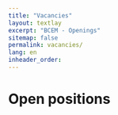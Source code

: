 ```yaml
---
title: "Vacancies"
layout: textlay
excerpt: "BCEM - Openings"
sitemap: false
permalink: vacancies/
lang: en
inheader_order: 
---
```


# Open positions



